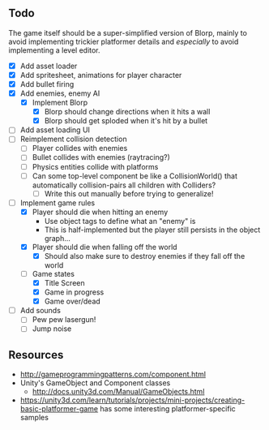 ## Todo

The game itself should be a super-simplified version of Blorp, mainly to avoid implementing trickier platformer details and *especially* to avoid implementing a level editor.


* [x] Add asset loader
* [x] Add spritesheet, animations for player character
* [x] Add bullet firing
* [x] Add enemies, enemy AI
  * [x] Implement Blorp
    * [x] Blorp should change directions when it hits a wall
    * [x] Blorp should get sploded when it's hit by a bullet
* [ ] Add asset loading UI
* [ ] Reimplement collision detection
  * [ ] Player collides with enemies
  * [ ] Bullet collides with enemies (raytracing?)
  * [ ] Physics entities collide with platforms
  * [ ] Can some top-level component be like a CollisionWorld() that automatically collision-pairs all children with Colliders?
    * [ ] Write this out manually before trying to generalize!
* [ ] Implement game rules
  * [x] Player should die when hitting an enemy
    * Use object tags to define what an "enemy" is
    * This is half-implemented but the player still persists in the object graph...
  * [x] Player should die when falling off the world
    * [x] Should also make sure to destroy enemies if they fall off the world
  * [ ] Game states
    * [x] Title Screen
    * [x] Game in progress
    * [x] Game over/dead
* [ ] Add sounds
  * [ ] Pew pew lasergun!
  * [ ] Jump noise

## Resources

* http://gameprogrammingpatterns.com/component.html
* Unity's GameObject and Component classes
  * http://docs.unity3d.com/Manual/GameObjects.html
* https://unity3d.com/learn/tutorials/projects/mini-projects/creating-basic-platformer-game has some interesting platformer-specific samples